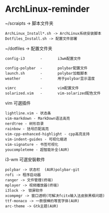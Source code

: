 # ArchLinux-reminder

 ~/scraipts -> 脚本文件夹  

    ArchLinux_Install*.sh -> ArchLinux系统安装脚本
    Dotfiles_Install.sh -> 配置文件部署
 
 ~/dotfiles -> 配置文件夹  

   	config-i3		-		i3wm配置文件  

	config-polybar  -		polybar配置文件  
	launch.sh		-		polybar加载脚本  
	weather         -       用于polybar显示温度  

	vimrc			-		vim配置文件  
	solarized.vim	-		vim-solarized配色文件  
 	
vim 可選插件  

    lightline.vim - 状态条  
    vim-markdown - MarkDown语法高亮  
	nerdtree - 树形目录
	rainbow - 括号匹配高亮
	vim-cpp-enhanced-highlight - cpp高亮支持
	vim-indent-guides - 可视化缩进
	vim-signature - 书签可视化
	youcompleteme - 超智能补全(AUR)

i3-wm 可選安裝軟件  

    polybar -> 状态栏	(AUR)polybar-git    
    rofi -> 程序启动器  
	ranger -> 文件管理(终端)
	mplayer -> 视频播放器(终端)
	i3lock ->　锁屏软件
	xcompmgr -> 窗口透明(可解决fcitx输入法皮肤黑框问题)
	ttf-monaco -> 一款很棒的等宽字体(AUR)
	arc-theme -> Gtk主题(AUR)
